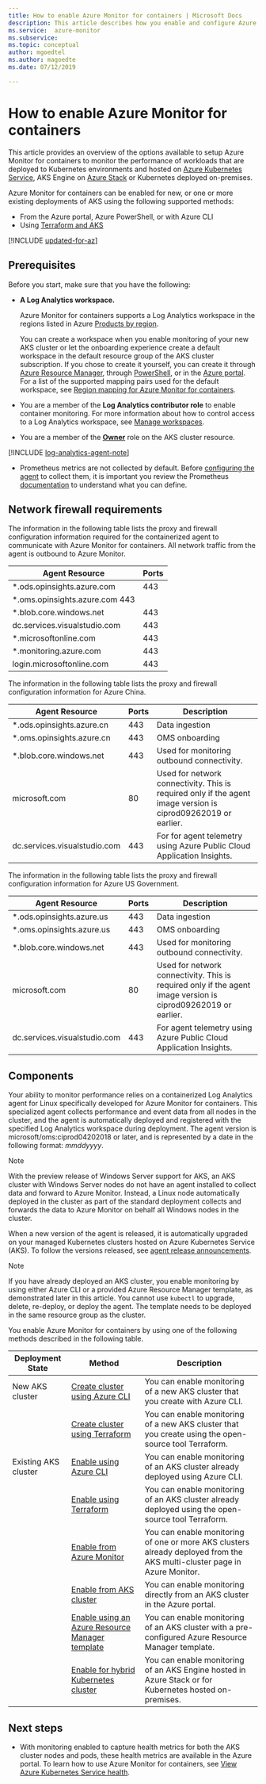 ```yaml
---
title: How to enable Azure Monitor for containers | Microsoft Docs
description: This article describes how you enable and configure Azure Monitor for containers so you can understand how your container is performing and what performance-related issues have been identified.
ms.service:  azure-monitor
ms.subservice: 
ms.topic: conceptual
author: mgoedtel
ms.author: magoedte
ms.date: 07/12/2019

---
```


# How to enable Azure Monitor for containers

This article provides an overview of the options available to setup Azure Monitor for containers to monitor the performance of workloads that are deployed to Kubernetes environments and hosted on [Azure Kubernetes Service](https://docs.microsoft.com/azure/aks/), AKS Engine on [Azure Stack](https://docs.microsoft.com/azure-stack/user/azure-stack-kubernetes-aks-engine-overview?view=azs-1908) or Kubernetes deployed on-premises.

Azure Monitor for containers can be enabled for new, or one or more existing deployments of AKS using the following supported methods:

* From the Azure portal, Azure PowerShell, or with Azure CLI
* Using [Terraform and AKS](../../terraform/terraform-create-k8s-cluster-with-tf-and-aks.md)

[!INCLUDE [updated-for-az](../../../includes/updated-for-az.md)]

## Prerequisites

Before you start, make sure that you have the following:

* **A Log Analytics workspace.**

    Azure Monitor for containers supports a Log Analytics workspace in the regions listed in Azure [Products by region](https://azure.microsoft.com/global-infrastructure/services/?regions=all&products=monitor).

    You can create a workspace when you enable monitoring of your new AKS cluster or let the onboarding experience create a default workspace in the default resource group of the AKS cluster subscription. If you chose to create it yourself, you can create it through [Azure Resource Manager](../platform/template-workspace-configuration.md), through [PowerShell](../scripts/powershell-sample-create-workspace.md?toc=%2fpowershell%2fmodule%2ftoc.json), or in the [Azure portal](../learn/quick-create-workspace.md). For a list of the supported mapping pairs used for the default workspace, see [Region mapping for Azure Monitor for containers](container-insights-region-mapping.md).

* You are a member of the **Log Analytics contributor role** to enable container monitoring. For more information about how to control access to a Log Analytics workspace, see [Manage workspaces](../platform/manage-access.md).

* You are a member of the **[Owner](../../role-based-access-control/built-in-roles.md#owner)** role on the AKS cluster resource.

[!INCLUDE [log-analytics-agent-note](../../../includes/log-analytics-agent-note.md)]

* Prometheus metrics are not collected by default. Before [configuring the agent](container-insights-prometheus-integration.md) to collect them, it is important you review the Prometheus [documentation](https://prometheus.io/) to understand what you can define.

## Network firewall requirements

The information in the following table lists the proxy and firewall configuration information required for the containerized agent to communicate with Azure Monitor for containers. All network traffic from the agent is outbound to Azure Monitor.

|Agent Resource|Ports |
|--------------|------|
| *.ods.opinsights.azure.com | 443 |  
| *.oms.opinsights.azure.com  443 | 
| *.blob.core.windows.net | 443 |
| dc.services.visualstudio.com | 443 |
| *.microsoftonline.com | 443 |
| *.monitoring.azure.com | 443 |
| login.microsoftonline.com | 443 |

The information in the following table lists the proxy and firewall configuration information for Azure China.

|Agent Resource|Ports |Description | 
|--------------|------|-------------|
| *.ods.opinsights.azure.cn | 443 | Data ingestion |
| *.oms.opinsights.azure.cn | 443 | OMS onboarding |
| *.blob.core.windows.net | 443 | Used for monitoring outbound connectivity. |
| microsoft.com | 80 | Used for network connectivity. This is required only if the agent image version is ciprod09262019 or earlier. |
| dc.services.visualstudio.com | 443 | For for agent telemetry using Azure Public Cloud Application Insights. |

The information in the following table lists the proxy and firewall configuration information for Azure US Government.

|Agent Resource|Ports |Description | 
|--------------|------|-------------|
| *.ods.opinsights.azure.us | 443 | Data ingestion |
| *.oms.opinsights.azure.us | 443 | OMS onboarding |
| *.blob.core.windows.net | 443 | Used for monitoring outbound connectivity. |
| microsoft.com | 80 | Used for network connectivity. This is required only if the agent image version is ciprod09262019 or earlier. |
| dc.services.visualstudio.com | 443 | For agent telemetry using Azure Public Cloud Application Insights. |

## Components

Your ability to monitor performance relies on a containerized Log Analytics agent for Linux  specifically developed for Azure Monitor for containers. This specialized agent collects performance and event data from all nodes in the cluster, and the agent is automatically deployed and registered with the specified Log Analytics workspace during deployment. The  agent version is microsoft/oms:ciprod04202018 or later, and is represented by a date in the following format: *mmddyyyy*.

>[!NOTE]
>With the preview release of Windows Server support for AKS, an AKS cluster with Windows Server nodes do not have an agent installed to collect data and forward to Azure Monitor. Instead, a Linux node automatically deployed in the cluster as part of the standard deployment collects and forwards the data to Azure Monitor on behalf all Windows nodes in the cluster.  
>

When a new version of the agent is released, it is automatically upgraded on your managed Kubernetes clusters hosted on Azure Kubernetes Service (AKS). To follow the versions released, see [agent release announcements](https://github.com/microsoft/docker-provider/tree/ci_feature_prod).

>[!NOTE]
>If you have already deployed an AKS cluster, you enable monitoring by using either Azure CLI or a provided Azure Resource Manager template, as demonstrated later in this article. You cannot use `kubectl` to upgrade, delete, re-deploy, or deploy the agent.
>The template needs to be deployed in the same resource group as the cluster.

You enable Azure Monitor for containers by using one of the following methods described in the following table.

| Deployment State | Method | Description |
|------------------|--------|-------------|
| New AKS cluster | [Create cluster using Azure CLI](../../aks/kubernetes-walkthrough.md#create-aks-cluster)| You can enable monitoring of a new AKS cluster that you create with Azure CLI. |
| | [Create cluster using Terraform](container-insights-enable-new-cluster.md#enable-using-terraform)| You can enable monitoring of a new AKS cluster that you create using the open-source tool Terraform. |
| Existing AKS cluster | [Enable using Azure CLI](container-insights-enable-existing-clusters.md#enable-using-azure-cli) | You can enable monitoring of an AKS cluster already deployed using Azure CLI. |
| |[Enable using Terraform](container-insights-enable-existing-clusters.md#enable-using-terraform) | You can enable monitoring of an AKS cluster already deployed using the open-source tool Terraform. |
| | [Enable from Azure Monitor](container-insights-enable-existing-clusters.md#enable-from-azure-monitor-in-the-portal)| You can enable monitoring of one or more AKS clusters already deployed from the AKS multi-cluster page in Azure Monitor. |
| | [Enable from AKS cluster](container-insights-enable-existing-clusters.md#enable-directly-from-aks-cluster-in-the-portal)| You can enable monitoring directly from an AKS cluster in the Azure portal. |
| | [Enable using an Azure Resource Manager template](container-insights-enable-existing-clusters.md#enable-using-an-azure-resource-manager-template)| You can enable monitoring of an AKS cluster with a pre-configured Azure Resource Manager template. |
| | [Enable for hybrid Kubernetes cluster](container-insights-hybrid-setup.md) | You can enable monitoring of an AKS Engine hosted in Azure Stack or for Kubernetes hosted on-premises. |

## Next steps

* With monitoring enabled to capture health metrics for both the AKS cluster nodes and pods, these health metrics are available in the Azure portal. To learn how to use Azure Monitor for containers, see [View Azure Kubernetes Service health](container-insights-analyze.md).
